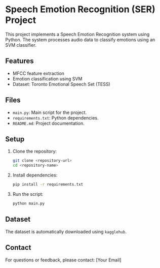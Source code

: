 # Speech Emotion Recognition (SER) Project

This project implements a Speech Emotion Recognition system using Python. The system processes audio data to classify emotions using an SVM classifier.

## Features
- MFCC feature extraction
- Emotion classification using SVM
- Dataset: Toronto Emotional Speech Set (TESS)

## Files
- `main.py`: Main script for the project.
- `requirements.txt`: Python dependencies.
- `README.md`: Project documentation.

## Setup
1. Clone the repository:
   ```bash
   git clone <repository-url>
   cd <repository-name>
   ```

2. Install dependencies:
   ```bash
   pip install -r requirements.txt
   ```

3. Run the script:
   ```bash
   python main.py
   ```

## Dataset
The dataset is automatically downloaded using `kagglehub`.

## Contact
For questions or feedback, please contact: [Your Email]
